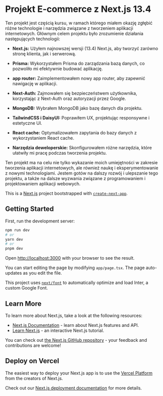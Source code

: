 # Projekt E-commerce z Next.js 13.4

Ten projekt jest częścią kursu, w ramach którego miałem okazję zgłębić różne technologie i narzędzia związane z tworzeniem aplikacji internetowych. Głównym celem projektu było zrozumienie działania następujących technologii:

- **Next.js:** Użyłem najnowszej wersji (13.4) Next.js, aby tworzyć zarówno stronę klienta, jak i serwerową.

- **Prisma:** Wykorzystałem Prisma do zarządzania bazą danych, co pozwoliło mi efektywnie budować aplikację.

- **app router:** Zaimplementowałem nowy app router, aby zapewnić nawigację w aplikacji.

- **Next-Auth:** Zajmowałem się bezpieczeństwem użytkownika, korzystając z Next-Auth oraz autoryzacji przez Google.

- **MongoDB:** Wybrałem MongoDB jako bazę danych dla projektu.

- **TailwindCSS i DaisyUI:** Poprawiłem UX, projektując responsywne i estetyczne UI.

- **React cache:** Optymalizowałem zapytania do bazy danych z wykorzystaniem React cache.

- **Narzędzia deweloperskie:** Skonfigurowałem różne narzędzia, które ułatwiły mi pracę podczas tworzenia projektu.

Ten projekt ma na celu nie tylko wykazanie moich umiejętności w zakresie tworzenia aplikacji internetowych, ale również naukę i eksperymentowanie z nowymi technologiami. Jestem gotów na dalszy rozwój i ulepszanie tego projektu, a także na dalsze wyzwania związane z programowaniem i projektowaniem aplikacji webowych.

This is a [Next.js](https://nextjs.org/) project bootstrapped with [`create-next-app`](https://github.com/vercel/next.js/tree/canary/packages/create-next-app).

## Getting Started

First, run the development server:

```bash
npm run dev
# or
yarn dev
# or
pnpm dev
```

Open [http://localhost:3000](http://localhost:3000) with your browser to see the result.

You can start editing the page by modifying `app/page.tsx`. The page auto-updates as you edit the file.

This project uses [`next/font`](https://nextjs.org/docs/basic-features/font-optimization) to automatically optimize and load Inter, a custom Google Font.

## Learn More

To learn more about Next.js, take a look at the following resources:

- [Next.js Documentation](https://nextjs.org/docs) - learn about Next.js features and API.
- [Learn Next.js](https://nextjs.org/learn) - an interactive Next.js tutorial.

You can check out [the Next.js GitHub repository](https://github.com/vercel/next.js/) - your feedback and contributions are welcome!

## Deploy on Vercel

The easiest way to deploy your Next.js app is to use the [Vercel Platform](https://vercel.com/new?utm_medium=default-template&filter=next.js&utm_source=create-next-app&utm_campaign=create-next-app-readme) from the creators of Next.js.

Check out our [Next.js deployment documentation](https://nextjs.org/docs/deployment) for more details.
